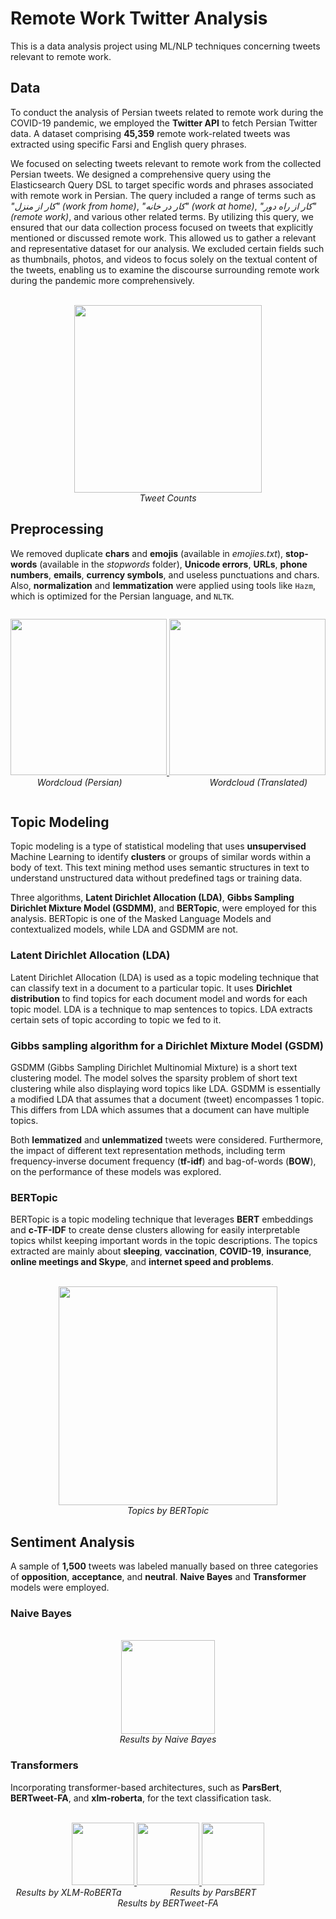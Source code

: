 # Remote Work Twitter Analysis
This is a data analysis project using ML/NLP techniques concerning tweets relevant to remote work.

## Data
To conduct the analysis of Persian tweets related to remote work during the COVID-19 pandemic, we employed the **Twitter API** to fetch Persian Twitter data. A dataset comprising **45,359** remote work-related tweets was extracted using specific Farsi and English query phrases.

We focused on selecting tweets relevant to remote work from the collected Persian tweets. We designed a comprehensive query using the Elasticsearch Query DSL to target specific words and phrases associated with remote work in Persian. The query included a range of terms such as *"کار از منزل" (work from home)*, *"کار در خانه" (work at home)*, *"کار از راه دور" (remote work)*, and various other related terms. By utilizing this query, we ensured that our data collection process focused on tweets that explicitly mentioned or discussed remote work. This allowed us to gather a relevant and representative dataset for our analysis. We excluded certain fields such as thumbnails, photos, and videos to focus solely on the textual content of the tweets, enabling us to examine the discourse surrounding remote work during the pandemic more comprehensively.

<p align="center">
  <br/>
  <a href="https://www.linkpicture.com/view.php?img=LPic65252a921aaad611372850">
    <img src="https://www.linkpicture.com/q/TweetCounts.png" height="300" />
  </a>
  <br/>
  <em>Tweet Counts</em>
</p>

## Preprocessing

We removed duplicate **chars** and **emojis** (available in *emojies.txt*), **stop-words** (available in the *stopwords* folder), **Unicode errors**, **URLs**, **phone numbers**, **emails**, **currency symbols**, and useless punctuations and chars. Also, **normalization** and **lemmatization** were applied using tools like `Hazm`, which is optimized for the Persian language, and `NLTK`.

<p align="center" style="display: inline-block; text-align: center;">
    <a href="https://www.linkpicture.com/view.php?img=LPic65251f49c343a464832547">
      <img src="https://www.linkpicture.com/q/wordcloud.png" height="250" />
    </a>
    <a href="https://www.linkpicture.com/view.php?img=LPic65252149d2621979188254">
      <img src="https://www.linkpicture.com/q/wordcloud_translated.png" height="250" />
    </a>
    <br/>
    <em align="center">&emsp;&emsp;&emsp;Wordcloud (Persian)&emsp;&emsp;&emsp;&emsp;&emsp;&emsp;&emsp;&emsp;&emsp;&emsp;Wordcloud (Translated)&emsp;&emsp;</em>
  <br/>
</p>


## Topic Modeling
Topic modeling is a type of statistical modeling that uses **unsupervised** Machine Learning to identify **clusters** or groups of similar words within a body of text. This text mining method uses semantic structures in text to understand unstructured data without predefined tags or training data.

Three algorithms, **Latent Dirichlet Allocation (LDA)**, **Gibbs Sampling Dirichlet Mixture Model (GSDMM)**, and **BERTopic**, were employed for this analysis. BERTopic is one of the Masked Language Models and contextualized models, while LDA and GSDMM are not.

### Latent Dirichlet Allocation (LDA)
Latent Dirichlet Allocation (LDA) is used as a topic modeling technique that can classify text in a document to a particular topic. It uses **Dirichlet distribution** to find topics for each document model and words for each topic model. LDA is a technique to map sentences to topics. LDA extracts certain sets of topic according to topic we fed to it.

### Gibbs sampling algorithm for a Dirichlet Mixture Model (GSDM)
GSDMM (Gibbs Sampling Dirichlet Multinomial Mixture) is a short text clustering model. The model solves the sparsity problem of short text clustering while also displaying word topics like LDA. GSDMM is essentially a modified LDA that assumes that a document (tweet) encompasses 1 topic. This differs from LDA which assumes that a document can have multiple topics. 

Both **lemmatized** and **unlemmatized** tweets were considered. Furthermore, the impact of different text representation methods, including term frequency-inverse document frequency (**tf-idf**) and bag-of-words (**BOW**), on the performance of these models was explored.

### BERTopic
BERTopic is a topic modeling technique that leverages **BERT** embeddings and **c-TF-IDF** to create dense clusters allowing for easily interpretable topics whilst keeping important words in the topic descriptions. The topics extracted are mainly about **sleeping**, **vaccination**, **COVID-19**, **insurance**, **online meetings and Skype**, and **internet speed and problems**.

<p align="center">
  <br/>
  <a href="https://www.linkpicture.com/view.php?img=LPic65253ec1b6bf2268875083">
    <img src="https://www.linkpicture.com/q/Screenshot-242.png" height="350" />
  </a>
  <br/>
  <em>Topics by BERTopic</em>
</p>

## Sentiment Analysis
A sample of **1,500** tweets was labeled manually based on three categories of **opposition**, **acceptance**, and **neutral**. **Naive Bayes** and **Transformer** models were employed.

### Naive Bayes
<p align="center">
  <br/>
  <a href="https://www.linkpicture.com/view.php?img=LPic652543c03e831742018628">
    <img src="https://www.linkpicture.com/q/NaiveBayes.png" height="150" />
  </a>
  <br/>
  <em>Results by Naive Bayes</em>
</p>


### Transformers
Incorporating transformer-based architectures, such as **ParsBert**, **BERTweet-FA**, and **xlm-roberta**, for the text classification task.
<p align="center">
  <br/>
  <a href="https://www.linkpicture.com/view.php?img=LPic65254518742381685913131">
    <img src="https://www.linkpicture.com/q/xlm-roberta.png" height="100" />
  </a>
  <a href="https://www.linkpicture.com/view.php?img=LPic6525462590dfa938751309">
    <img src="https://www.linkpicture.com/q/ParsBERT.png" height="100" />
  </a>
  <a href="https://www.linkpicture.com/view.php?img=LPic652545a98eaa52047570721">
    <img src="https://www.linkpicture.com/q/BERTweet-FA.png" height="100" />
  </a>
  <br/>
  <em>Results by XLM-RoBERTa &emsp;&emsp;&emsp;&emsp;&emsp; Results by ParsBERT &emsp;&emsp;&emsp;&emsp;&emsp;&emsp;&emsp; Results by BERTweet-FA</em>
</p>
